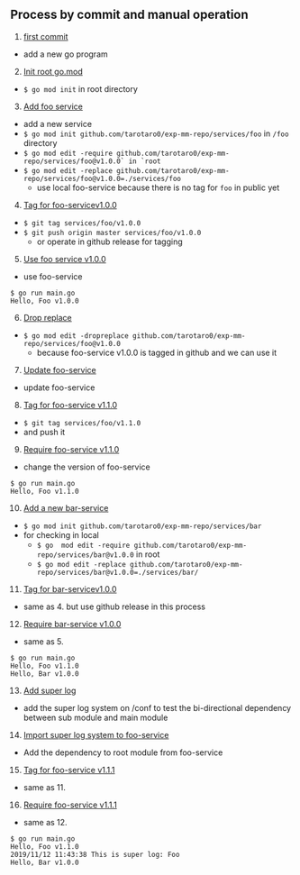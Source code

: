 ## Process by commit and manual operation
1. [first commit](https://github.com/tarotaro0/exp-mm-repo/commit/3960c08ba51b7816142cfcd8384906655405dd72)
- add a new go program
2. [Init root go.mod](https://github.com/tarotaro0/exp-mm-repo/commit/7375c264d5f4b3214dbaa32fb34c3d8facd87616)
- ```$ go mod init``` in root directory
3. [Add foo service](https://github.com/tarotaro0/exp-mm-repo/commit/7aef6d7224b6a6e1c2be3c27451f4be2860f9e69)
- add a new service
- ```$ go mod init github.com/tarotaro0/exp-mm-repo/services/foo``` in `/foo` directory
- ```$ go mod edit -require github.com/tarotaro0/exp-mm-repo/services/foo@v1.0.0` in `root```
- ```$ go mod edit -replace github.com/tarotaro0/exp-mm-repo/services/foo@v1.0.0=./services/foo```
  - use local foo-service because there is no tag for `foo` in public yet

4. [Tag for foo-servicev1.0.0](https://github.com/tarotaro0/exp-mm-repo/releases/tag/services%2Ffoo%2Fv1.0.0)
- ```$ git tag services/foo/v1.0.0```
- ```$ git push origin master services/foo/v1.0.0```
  - or operate in github release for tagging
5. [Use foo service v1.0.0](https://github.com/tarotaro0/exp-mm-repo/commit/4302e96d496dcb90dc224bc1fb35fc08322eea41)
- use foo-service
```
$ go run main.go
Hello, Foo v1.0.0
```
6. [Drop replace](https://github.com/tarotaro0/exp-mm-repo/commit/9edef0f2a346f79998b714a6619556487f3707e6)
- ```$ go mod edit -dropreplace github.com/tarotaro0/exp-mm-repo/services/foo@v1.0.0```
  - because foo-service v1.0.0 is tagged in github and we can use it
7. [Update foo-service](https://github.com/tarotaro0/exp-mm-repo/commit/46bdc01c008461ed69349fda663cfb3f7009092b)
- update foo-service
8. [Tag for foo-service v1.1.0](https://github.com/tarotaro0/exp-mm-repo/releases/tag/services%2Ffoo%2Fv1.1.0)
- ```$ git tag services/foo/v1.1.0```
- and push it
9. [Require foo-service v1.1.0](https://github.com/tarotaro0/exp-mm-repo/commit/8efd7acf325a481bf7b7ba203eb585f19b6ff3fd)
- change the version of foo-service
```
$ go run main.go
Hello, Foo v1.1.0
```
10. [Add a new bar-service](https://github.com/tarotaro0/exp-mm-repo/commit/de2d5bd70326bc29c1a79285739a4aa97d1fb5de)
- ```$ go mod init github.com/tarotaro0/exp-mm-repo/services/bar```
- for checking in local
  - ```$ go  mod edit -require github.com/tarotaro0/exp-mm-repo/services/bar@v1.0.0``` in root
  - ```$ go mod edit -replace github.com/tarotaro0/exp-mm-repo/services/bar@v1.0.0=./services/bar/```
11. [Tag for bar-servicev1.0.0](https://github.com/tarotaro0/exp-mm-repo/releases/tag/services%2Fbar%2Fv1.0.0)
- same as 4. but use github release in this process
12. [Require bar-service v1.0.0](https://github.com/tarotaro0/exp-mm-repo/commit/5d1239d3f2ae756e0c7ff97075b86a5fd5b3eaab)
- same as 5.
```
$ go run main.go
Hello, Foo v1.1.0
Hello, Bar v1.0.0
```
13. [Add super log](https://github.com/tarotaro0/exp-mm-repo/commit/239a0b6fe31560d1560b6b95afa595622f9ca1c1)
- add the super log system on /conf to test the bi-directional dependency between sub module and main module
14. [Import super log system to foo-service](https://github.com/tarotaro0/exp-mm-repo/commit/3f4b6f550f5153e1a79ca05f92911f95306a051b)
- Add the dependency to root module from foo-service
15. [Tag for foo-service v1.1.1](https://github.com/tarotaro0/exp-mm-repo/releases/tag/services%2Ffoo%2Fv1.1.1)
- same as 11.
16. [Require foo-service v1.1.1](https://github.com/tarotaro0/exp-mm-repo/commit/0dbb69351d1d426e7390d7876fc834aacd22e0c7)
- same as 12.
```
$ go run main.go
Hello, Foo v1.1.0
2019/11/12 11:43:38 This is super log: Foo
Hello, Bar v1.0.0
```
